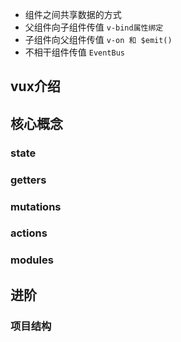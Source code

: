 - 组件之间共享数据的方式
- 父组件向子组件传值 `v-bind属性绑定`
- 子组件向父组件传值 `v-on 和 $emit()`
- 不相干组件传值 `EventBus`
## vux介绍
## 核心概念
### state
### getters
### mutations
### actions
### modules

## 进阶
### 项目结构